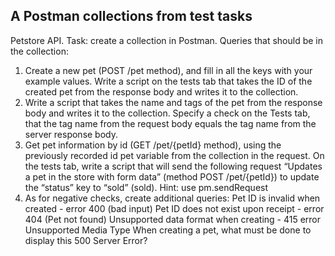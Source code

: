 ## A Postman collections from test tasks

Petstore API.
Task: create a collection in Postman. Queries that should be in the collection:
1. Create a new pet (POST /pet method), and fill in all the keys with your example values. Write a script on the tests tab that takes the ID of the created pet from the response body and writes it to the collection.
2. Write a script that takes the name and tags of the pet from the response body and writes it to the collection. Specify a check on the Tests tab, that the tag name from the request body equals the tag name from the server response body.
3. Get pet information by id (GET /pet/{petId} method), using the previously recorded id pet variable from the collection in the request.
On the tests tab, write a script that will send the following request “Updates a pet in the store with form data” (method POST /pet/{petId}) to update the “status” key to “sold” (sold).
Hint: use pm.sendRequest
4. As for negative checks, create additional queries:
Pet ID is invalid when created - error 400 (bad input)
Pet ID does not exist upon receipt - error 404 (Pet not found)
Unsupported data format when creating - 415 error Unsupported Media Type
When creating a pet, what must be done to display this 500 Server Error?


